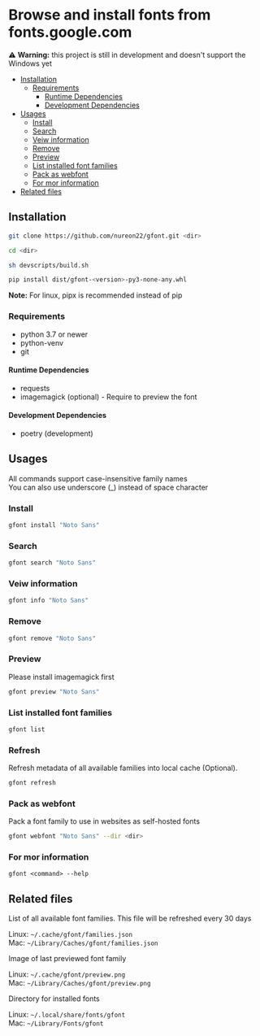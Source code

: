 # Browse and install fonts from fonts.google.com

⚠️ **Warning:** this project is still in development and doesn't support the Windows yet

- [Installation](#installation)
  - [Requirements](#requirements)
    - [Runtime Dependencies](#runtime-dependencies)
    - [Development Dependencies](#development-dependencies)
- [Usages](#usages)
  - [Install](#install)
  - [Search](#search)
  - [Veiw information](#veiw-information)
  - [Remove](#remove)
  - [Preview](#preview)
  - [List installed font families](#list-installed-font-families)
  - [Pack as webfont](#pack-as-webfont)
  - [For mor information](#for-mor-information)
- [Related files](#related-files)


## Installation

```sh
git clone https://github.com/nureon22/gfont.git <dir>

cd <dir>

sh devscripts/build.sh

pip install dist/gfont-<version>-py3-none-any.whl
```

**Note:** For linux, pipx is recommended instead of pip

### Requirements

* python 3.7 or newer
* python-venv
* git

#### Runtime Dependencies

* requests
* imagemagick (optional) - Require to preview the font

#### Development Dependencies

* poetry (development)

## Usages

All commands support case-insensitive family names\
You can also use underscore (\_) instead of space character

### Install

```sh
gfont install "Noto Sans"
```

### Search

```sh
gfont search "Noto Sans"
```

### Veiw information

```sh
gfont info "Noto Sans"
```

### Remove

```sh
gfont remove "Noto Sans"
```

### Preview

Please install imagemagick first
```sh
gfont preview "Noto Sans"
```

### List installed font families

```sh
gfont list
```

### Refresh
Refresh metadata of all available families into local cache (Optional).
```sh
gfont refresh
```

### Pack as webfont
Pack a font family to use in websites as self-hosted fonts

```sh
gfont webfont "Noto Sans" --dir <dir>
```

### For mor information
`gfont <command> --help`


## Related files

List of all available font families. This file will be refreshed every 30 days

Linux: `~/.cache/gfont/families.json`\
Mac: `~/Library/Caches/gfont/families.json`

Image of last previewed font family

Linux: `~/.cache/gfont/preview.png`\
Mac: `~/Library/Caches/gfont/preview.png`

Directory for installed fonts

Linux: `~/.local/share/fonts/gfont`\
Mac: `~/Library/Fonts/gfont`
